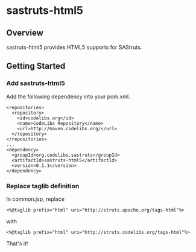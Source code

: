 sastruts-html5
=============

Overview
-------------

sastruts-html5 provides HTML5 supports for SAStruts.

Getting Started
-------------

### Add sastruts-html5

Add the following dependency into your pom.xml.

    <repositories>
      <repository>
        <id>codelibs.org</id>
        <name>CodeLibs Repository</name>
        <url>http://maven.codelibs.org/</url>
      </repository>
    </repositories>
    ...
    <dependency>
      <groupId>org.codelibs.sastruts</groupId>
      <artifactId>sastruts-html5</artifactId>
      <version>0.1.1</version>
    </dependency>

### Replace taglib definition

In common.jsp, replace

    <%@taglib prefix="html" uri="http://struts.apache.org/tags-html"%>

with

    <%@taglib prefix="html" uri="http://struts.codelibs.org/tags-html"%>

That's it!
